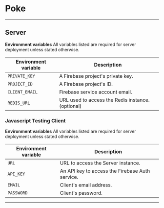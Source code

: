 # Poke
___
## Server

**Environment variables**
All variables listed are required for server deployment unless stated otherwise.

| Environment variable  | Description |
| ---- |-------------|
| `PRIVATE_KEY` | A Firebase project's private key. |
| `PROJECT_ID` | A Firebase project's ID. |
| `CLIENT_EMAIL` | Firebase service account email. |
| `REDIS_URL` | URL used to access the Redis instance. \(optional\) |

### Javascript Testing Client

**Environment variables**
All variables listed are required for server deployment unless stated otherwise.

| Environment variable  | Description |
| ---- |-------------|
| `URL` | URL to access the Server instance. |
| `API_KEY` | An API key to access the Firebase Auth service. |
| `EMAIL` | Client's email address. |
| `PASSWORD` | Client's password. |

___


